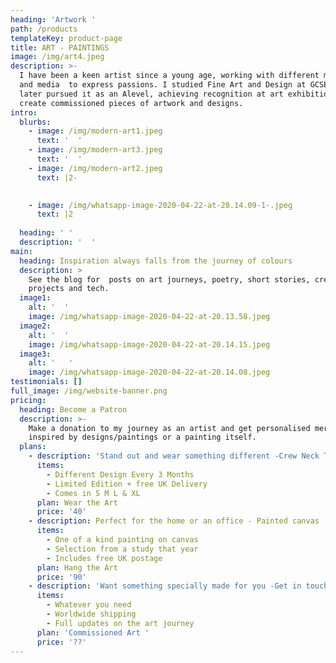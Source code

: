 ```yaml
---
heading: 'Artwork '
path: /products
templateKey: product-page
title: ART - PAINTINGS
image: /img/art4.jpeg
description: >-
  I have been a keen artist since a young age, working with different mediums 
  and media  to express passions. I studied Fine Art and Design at GCSE and
  later pursued it as an Alevel, achieving recognition at art exhibitions. I now
  create commissioned pieces of artwork and designs.  
intro:
  blurbs:
    - image: /img/modern-art1.jpeg
      text: '  '
    - image: /img/modern-art3.jpeg
      text: '  '
    - image: /img/modern-art2.jpeg
      text: |2-

          
    - image: /img/whatsapp-image-2020-04-22-at-20.14.09-1-.jpeg
      text: |2
          
  heading: ' '
  description: '  '
main:
  heading: Inspiration always falls from the journey of colours
  description: >
    See the blog for  posts on art journeys, poetry, short stories, creative
    projects and tech.  
  image1:
    alt: '  '
    image: /img/whatsapp-image-2020-04-22-at-20.13.58.jpeg
  image2:
    alt: '  '
    image: /img/whatsapp-image-2020-04-22-at-20.14.15.jpeg
  image3:
    alt: '   '
    image: /img/whatsapp-image-2020-04-22-at-20.14.08.jpeg
testimonials: []
full_image: /img/website-banner.png
pricing:
  heading: Become a Patron
  description: >-
    Make a donation to my journey as an artist and get personalised merchandise
    inspired by designs/paintings or a painting itself.
  plans:
    - description: 'Stand out and wear something different -Crew Neck T-Shirt '
      items:
        - Different Design Every 3 Months
        - Limited Edition + free UK Delivery
        - Comes in S M L & XL
      plan: Wear the Art
      price: '40'
    - description: Perfect for the home or an office - Painted canvas
      items:
        - One of a kind painting on canvas
        - Selection from a study that year
        - Includes free UK postage
      plan: Hang the Art
      price: '90'
    - description: 'Want something specially made for you -Get in touch for a quote. '
      items:
        - Whatever you need
        - Worldwide shipping
        - Full updates on the art journey
      plan: 'Commissioned Art '
      price: '??'
---
```

